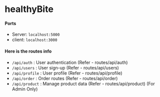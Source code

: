 # healthyBite

#### Ports
* Server: `localhost:5000`
* client: `localhost:3000`

#### Here is the routes info

* `/api/auth` :  User authentication (Refer - routes/api/auth)
* `/api/users` : User sign-up (Refer - routes/api/users)
* `/api/profile` : User profile (Refer - routes/api/profile)
* `/api/order` : Order routes (Refer - routes/api/order)
* `/api/product` : Manage product data (Refer - routes/api/product) (For Admin Only)